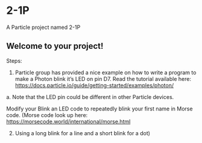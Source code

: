 # 2-1P

A Particle project named 2-1P

## Welcome to your project!

Steps:

1. Particle group has provided a nice example on how to write a program to make a Photon blink it’s LED on pin D7. Read the tutorial available here:
<https://docs.particle.io/guide/getting-started/examples/photon/>

a. Note that the LED pin could be different in other Particle devices.

Modify your Blink an LED code to repeatedly blink your first name in Morse code. (Morse
code look up here: https://morsecode.world/international/morse.html

2. Using a long blink for a line and a short blink for a dot)
